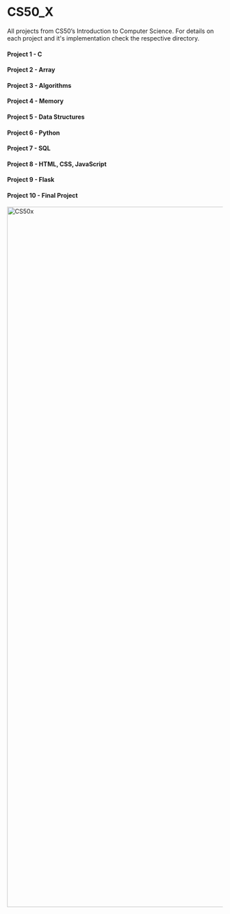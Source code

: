 # CS50_X
All projects from CS50’s Introduction to Computer Science. For details on each project and it's implementation check the respective directory.

#### Project 1 - C
#### Project 2 - Array
#### Project 3 - Algorithms
#### Project 4 - Memory
#### Project 5 - Data Structures
#### Project 6 - Python
#### Project 7 - SQL
#### Project 8 - HTML, CSS, JavaScript
#### Project 9 - Flask
#### Project 10 - Final Project

<img width="2112" height="1632" alt="CS50x" src="https://github.com/user-attachments/assets/0383e49d-ad2b-4d8e-b26e-6e7347faa74a" />
